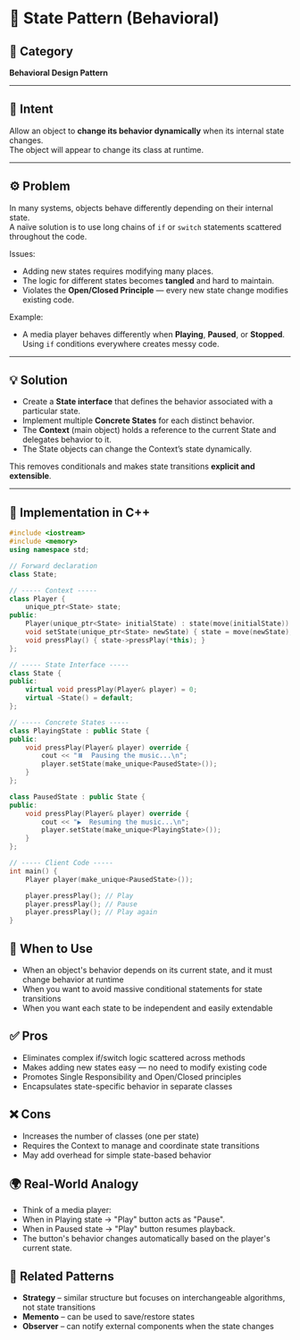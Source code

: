 # 🔄 State Pattern (Behavioral)

## 📖 Category
**Behavioral Design Pattern**

---

## 🎯 Intent
Allow an object to **change its behavior dynamically** when its internal state changes.  
The object will appear to change its class at runtime.

---

## ⚙️ Problem
In many systems, objects behave differently depending on their internal state.  
A naïve solution is to use long chains of `if` or `switch` statements scattered throughout the code.

Issues:
- Adding new states requires modifying many places.  
- The logic for different states becomes **tangled** and hard to maintain.  
- Violates the **Open/Closed Principle** — every new state change modifies existing code.

Example:  
- A media player behaves differently when **Playing**, **Paused**, or **Stopped**.  
  Using `if` conditions everywhere creates messy code.

---

## 💡 Solution
- Create a **State interface** that defines the behavior associated with a particular state.  
- Implement multiple **Concrete States** for each distinct behavior.  
- The **Context** (main object) holds a reference to the current State and delegates behavior to it.  
- The State objects can change the Context’s state dynamically.

This removes conditionals and makes state transitions **explicit and extensible**.

---

## 🧩 Implementation in C++
```cpp
#include <iostream>
#include <memory>
using namespace std;

// Forward declaration
class State;

// ----- Context -----
class Player {
    unique_ptr<State> state;
public:
    Player(unique_ptr<State> initialState) : state(move(initialState)) {}
    void setState(unique_ptr<State> newState) { state = move(newState); }
    void pressPlay() { state->pressPlay(*this); }
};

// ----- State Interface -----
class State {
public:
    virtual void pressPlay(Player& player) = 0;
    virtual ~State() = default;
};

// ----- Concrete States -----
class PlayingState : public State {
public:
    void pressPlay(Player& player) override {
        cout << "⏸️  Pausing the music...\n";
        player.setState(make_unique<PausedState>());
    }
};

class PausedState : public State {
public:
    void pressPlay(Player& player) override {
        cout << "▶️  Resuming the music...\n";
        player.setState(make_unique<PlayingState>());
    }
};

// ----- Client Code -----
int main() {
    Player player(make_unique<PausedState>());

    player.pressPlay(); // Play
    player.pressPlay(); // Pause
    player.pressPlay(); // Play again
}
```

## 🧠 When to Use
- When an object's behavior depends on its current state, and it must change behavior at runtime
- When you want to avoid massive conditional statements for state transitions
- When you want each state to be independent and easily extendable

## ✅ Pros
- Eliminates complex if/switch logic scattered across methods
- Makes adding new states easy — no need to modify existing code
- Promotes Single Responsibility and Open/Closed principles
- Encapsulates state-specific behavior in separate classes

## ❌ Cons
- Increases the number of classes (one per state)
- Requires the Context to manage and coordinate state transitions
- May add overhead for simple state-based behavior

## 🌍 Real-World Analogy
- Think of a media player:
- When in Playing state → "Play" button acts as "Pause".
- When in Paused state → "Play" button resumes playback.
- The button's behavior changes automatically based on the player's current state.

## 📘 Related Patterns
- **Strategy** – similar structure but focuses on interchangeable algorithms, not state transitions
- **Memento** – can be used to save/restore states
- **Observer** – can notify external components when the state changes